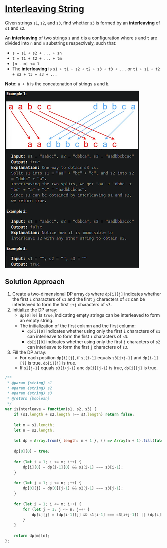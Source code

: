 # [Interleaving String](https://leetcode.cn/problems/interleaving-string/)

Given strings `s1`, `s2`, and `s3`, find whether `s3` is formed by an **interleaving** of `s1` and `s2`.

An **interleaving** of two strings `s` and `t` is a configuration where `s` and `t` are divided into `n` and `m` substrings respectively, such that:

- `s = s1 + s2 + ... + sn`
- `t = t1 + t2 + ... + tm`
- `|n - m| <= 1`
- The **interleaving** is `s1 + t1 + s2 + t2 + s3 + t3 + ...` or `t1 + s1 + t2 + s2 + t3 + s3 + ...`

**Note:** `a + b` is the concatenation of strings `a` and `b`.

![image-20240726161725770](assets/image-20240726161725770.png)

## Solution Approach

1. Create a two-dimensional DP array `dp` where `dp[i][j]` indicates  whether the first `i` characters of `s1` and the first `j` characters of  `s2` can be interleaved to form the first `i+j` characters of `s3`.
2. Initialize the DP array:
   * `dp[0][0]` is `true`, indicating empty strings can be interleaved to form an empty string.
   * The initialization of the first column and the first column:
     * `dp[i][0]` indicates whether using only the first `i` characters of `s1` can interleave to form the first `i` characters of `s3`.
     * `dp[i][0]` indicates whether using only the first `j` characters of `s2` can interleave to form the first `j` characters of `s3`.
3. Fill the DP array:
   * For each position `dp[i][j]`, if `s1[i-1]` equals `s3[i+j-1]` and `dp[i-1][j]` is true, `dp[i][j]` is true.
   * If `s2[j-1]` equals `s3[i+j-1]` and `dp[i][j-1]` is true, `dp[i][j]` is true.

```js
/**
 * @param {string} s1
 * @param {string} s2
 * @param {string} s3
 * @return {boolean}
 */
var isInterleave = function(s1, s2, s3) {
    if (s1.length + s2.length !== s3.length) return false;

    let m = s1.length;
    let n = s2.length;

    let dp = Array.from({ length: m + 1 }, () => Array(n + 1).fill(false));

    dp[0][0] = true;

    for (let i = 1; i <= m; i++) {
        dp[i][0] = dp[i-1][0] && s1[i-1] === s3[i-1];
    }

    for (let j = 1; j <= n; j++) {
        dp[0][j] = dp[0][j-1] && s2[j-1] === s3[j-1];
    }

    for (let i = 1; i <= m; i++) {
        for (let j = 1; j <= n; j++) {
            dp[i][j] = (dp[i-1][j] && s1[i-1] === s3[i+j-1]) || (dp[i][j-1] && s2[j-1] === s3[i+j-1]);
        }
    }

    return dp[m][n];
};
```

